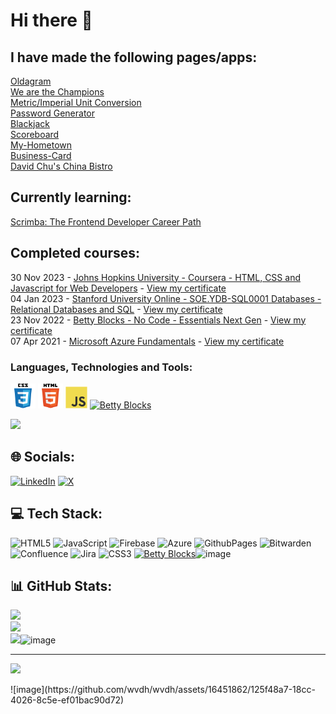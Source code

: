 # Hi there 👋

## I have made the following pages/apps:

[Oldagram](https://wvdh.github.io/Oldagram/)<br>
[We are the Champions](https://wvdh.github.io/we-are-the-champions/)<br>
[Metric/Imperial Unit Conversion](https://wvdh.github.io/unit-converter/)<br>
[Password Generator](https://wvdh.github.io/Password-Generator/)<br>
[Blackjack](https://wvdh.github.io/Blackjack/)<br>
[Scoreboard](https://wvdh.github.io/Scoreboard/)<br>
[My-Hometown](https://wvdh.github.io/My-Hometown/)<br>
[Business-Card](https://wvdh.github.io/business-card/)<br>
[David Chu's China Bistro](https://wvdh.github.io/module5-solution/)<br> 

## Currently learning:

[Scrimba: The Frontend Developer Career Path](https://scrimba.com/learn/frontend)<br>

## Completed courses:

30 Nov 2023 - [Johns Hopkins University - Coursera - HTML, CSS and Javascript for Web Developers](https://www.coursera.org/learn/html-css-javascript-for-web-developers#modules) - [View my certificate](https://www.coursera.org/account/accomplishments/verify/HBV4AKU4ECVA)<br>
04 Jan 2023 - [Stanford University Online - SOE.YDB-SQL0001 Databases - Relational Databases and SQL](https://learning.edx.org/course/course-v1:StanfordOnline+SOE.YDB-SQL0001+2T2020/home) - [View my certificate](https://courses.edx.org/certificates/4491ccdbeb4f456e8f7c316ac0dc37da)<br>
23 Nov 2022 - [Betty Blocks - No Code - Essentials Next Gen](https://betty-exam.betty.app/home) - [View my certificate](https://betty-exam.betty.app/badge/no-code-essentials-nextgen/75a7a859-fcf3-4e45-8bcc-356288f7a24a/BBDBBAAB559D)<br>
07 Apr 2021 - [Microsoft Azure Fundamentals](https://learn.microsoft.com/en-us/credentials/certifications/azure-fundamentals/?practice-assessment-type=certification) - [View my certificate](https://www.credly.com/badges/71c16e09-8417-4857-9c25-81f181ad775b/linked_in)<br>

<h3 align="left">Languages, Technologies and Tools:</h3>
<p align="left"><a href="https://www.w3schools.com/css/" rel="nofollow"><img src="https://raw.githubusercontent.com/devicons/devicon/master/icons/css3/css3-original-wordmark.svg" alt="css3" width="40" height="40" style="max-width: 100%;"></a>
<a href="https://www.w3schools.com/html/default.asp" rel="nofollow"> <img src="https://raw.githubusercontent.com/devicons/devicon/master/icons/html5/html5-original-wordmark.svg" alt="html5" width="40" height="40" style="max-width: 100%;"></a>
<a href="https://developer.mozilla.org/en-US/docs/Web/JavaScript" rel="nofollow"><img src="https://raw.githubusercontent.com/devicons/devicon/master/icons/javascript/javascript-original.svg" alt="javascript" width="35" height="35" style="max-width: 100%;"></a>
<a href= "https://www.bettyblocks.com/" rel="nofollow"><img src="https://avatars.githubusercontent.com/u/3342954?s=200&v=4;" alt="Betty Blocks" width="40" height="40" style="max-width: 100%;"></a>
</p><p dir="auto"><animated-image data-catalyst=""><img src="https://user-images.githubusercontent.com/73097560/115834477-dbab4500-a447-11eb-908a-139a6edaec5c.gif" style="max-width: 30%; display: inline-block;" data-target="animated-image.originalImage"></a></p>


## 🌐 Socials:
[![LinkedIn](https://img.shields.io/badge/LinkedIn-%230077B5.svg?logo=linkedin&logoColor=white)](https://linkedin.com/in/https://www.linkedin.com/in/wandavandenhoogen/) [![X](https://img.shields.io/badge/X-black.svg?logo=X&logoColor=white)](https://x.com/https://x.com/Wanda_vd_Hoogen) 

## 💻 Tech Stack:
![HTML5](https://img.shields.io/badge/html5-%23E34F26.svg?style=flat&logo=html5&logoColor=white) ![JavaScript](https://img.shields.io/badge/javascript-%23323330.svg?style=flat&logo=javascript&logoColor=%23F7DF1E) ![Firebase](https://img.shields.io/badge/firebase-%23039BE5.svg?style=flat&logo=firebase) ![Azure](https://img.shields.io/badge/azure-%230072C6.svg?style=flat&logo=microsoftazure&logoColor=white) ![GithubPages](https://img.shields.io/badge/github%20pages-121013?style=flat&logo=github&logoColor=white) ![Bitwarden](https://img.shields.io/badge/bitwarden-%23175DDC.svg?style=flat&logo=bitwarden&logoColor=white) ![Confluence](https://img.shields.io/badge/confluence-%23172BF4.svg?style=flat&logo=confluence&logoColor=white) ![Jira](https://img.shields.io/badge/jira-%230A0FFF.svg?style=flat&logo=jira&logoColor=white) ![CSS3](https://img.shields.io/badge/css3-%231572B6.svg?style=flat&logo=css3&logoColor=white) <a href= "https://www.bettyblocks.com/" rel="nofollow"><img src="https://avatars.githubusercontent.com/u/3342954?s=200&v=4;" alt="Betty Blocks" width="40" height="40" style="max-width: 100%;"></a>![image](https://github.com/wvdh/wvdh/assets/16451862/82336329-42fd-4070-9899-07c614561cfb)

## 📊 GitHub Stats:
![](https://github-readme-stats.vercel.app/api?username=wvdh&theme=dark&hide_border=false&include_all_commits=true&count_private=true)<br/>
![](https://github-readme-streak-stats.herokuapp.com/?user=wvdh&theme=dark&hide_border=false)<br/>
![](https://github-readme-stats.vercel.app/api/top-langs/?username=wvdh&theme=dark&hide_border=false&include_all_commits=true&count_private=true&layout=compact)![image](https://github.com/wvdh/wvdh/assets/16451862/1a4a21fe-486e-42e1-b717-330584c5f33b)

---
[![](https://visitcount.itsvg.in/api?id=wvdh&icon=0&color=1)](https://visitcount.itsvg.in)

<!-- Proudly created with GPRM ( https://gprm.itsvg.in ) -->![image](https://github.com/wvdh/wvdh/assets/16451862/125f48a7-18cc-4026-8c5e-ef01bac90d72)


<!--
**wvdh/wvdh** is a ✨ _special_ ✨ repository because its `README.md` (this file) appears on your GitHub profile.

Here are some ideas to get you started:

- 🔭 I’m currently working on ...
- 🌱 I’m currently learning ...
- 👯 I’m looking to collaborate on ...
- 🤔 I’m looking for help with ...
- 💬 Ask me about ...
- 📫 How to reach me: ...
- 😄 Pronouns: ...
- ⚡ Fun fact: ...
-->
